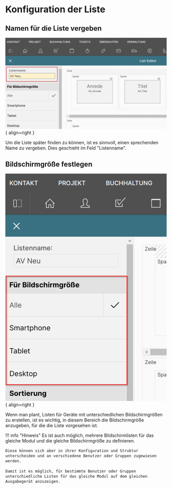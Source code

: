 # Konfiguration der Liste

## Namen für die Liste vergeben

![Liste bearbeiten Name der Liste](./liste-bearbeiten-listenname.png#small){ align=right }

Um die Liste später finden zu können, ist es sinnvoll, einen sprechenden Name zu vergeben. Dies geschieht im Feld "Listenname".

<div class="clear"></div>

## Bildschirmgröße festlegen

![Liste bearbeiten Bildschirmgröße](./liste-bearbeiten-bildschirmgroesse.png#small){ align=right }

Wenn man plant, Listen für Geräte mit unterschiedlichen Bildschirmgrößen zu erstellen, ist es wichtig, in diesem Bereich die Bildschirmgröße anzugeben, für die die Liste vorgesehen ist.

!!! info "Hinweis"
    Es ist auch möglich, mehrere Bildschirmlisten für das gleiche Modul und die gleiche Bildschirmgröße zu definieren.

    Diese können sich aber in ihrer Konfiguration und Struktur unterscheiden und an verschiedene Benutzer oder Gruppen zugewiesen werden.

    Damit ist es möglich, für bestimmte Benutzer oder Gruppen unterschiedliche Listen für das gleiche Modul auf dem gleichen Ausgabegerät anzuzeigen.

<div class="clear"></div>
